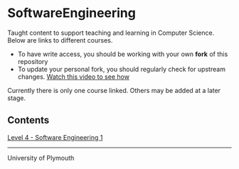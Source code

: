 # SoftwareEngineering
Taught content to support teaching and learning in Computer Science. Below are links to different courses. 

* To have write access, you should be working with your own **fork** of this repository
* To update your personal fork, you should regularly check for upstream changes. [Watch this video to see how](https://plymouth.cloud.panopto.eu/Panopto/Pages/Viewer.aspx?id=98ab1b17-f86b-4a99-be7d-b091009e0d3e)


Currently there is only one course linked. Others may be added at a later stage.

## Contents

[Level 4 - Software Engineering 1](/docs/level4/README.md)

---

University of Plymouth


